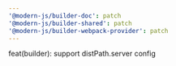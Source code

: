 ```yaml
---
'@modern-js/builder-doc': patch
'@modern-js/builder-shared': patch
'@modern-js/builder-webpack-provider': patch
---
```


feat(builder): support distPath.server config
